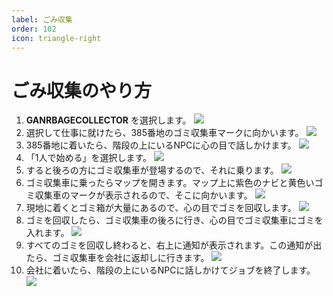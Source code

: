 ```yaml
---
label: ごみ収集
order: 102
icon: triangle-right
---
```


# ごみ収集のやり方

1. **GANRBAGECOLLECTOR** を選択します。
![](https://github.com/user-attachments/assets/ab13dada-6efe-46f8-9b6f-86eda141dde7)
2. 選択して仕事に就けたら、385番地のゴミ収集車マークに向かいます。
![](https://github.com/user-attachments/assets/981998dd-c650-4a99-a27e-c7978d4c2fb9)
3. 385番地に着いたら、階段の上にいるNPCに心の目で話しかけます。
![](https://github.com/user-attachments/assets/3defd040-5c74-4601-97bc-8dfaf089ef9c)
4. 「1人で始める」を選択します。
![](https://github.com/user-attachments/assets/24f31889-3a84-4ffb-852a-89b6935298ed)
5. すると後ろの方にゴミ収集車が登場するので、それに乗ります。
![](https://github.com/user-attachments/assets/7e1daeba-16a2-4622-a8ba-47ac82fbc8a2)
6. ゴミ収集車に乗ったらマップを開きます。マップ上に紫色のナビと黄色いゴミ収集車のマークが表示されるので、そこに向かいます。
![](https://github.com/user-attachments/assets/5fdf4f1d-3871-416a-9814-96285b931cc6)
7. 現地に着くとゴミ箱が大量にあるので、心の目でゴミを回収します。
![](https://github.com/user-attachments/assets/4164238a-29ed-4a14-a0e6-d8503fdbc561)
8. ゴミを回収したら、ゴミ収集車の後ろに行き、心の目でゴミ収集車にゴミを入れます。
![](https://github.com/user-attachments/assets/6210f374-a809-45c4-b43c-bcc5cf9e351a)
9. すべてのゴミを回収し終わると、右上に通知が表示されます。この通知が出たら、ゴミ収集車を会社に返却しに行きます。
![](https://github.com/user-attachments/assets/52fb000e-1ff3-4e1c-8f39-56ed7be53502)  
10. 会社に着いたら、階段の上にいるNPCに話しかけてジョブを終了します。
![](https://github.com/user-attachments/assets/37732ac9-ed1e-4d65-bf2e-b6ba0409dbdd)
